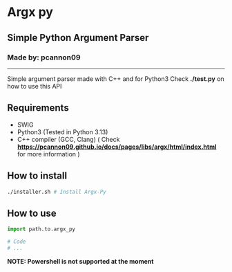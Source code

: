 # Argx py
## Simple Python Argument Parser
### Made by: pcannon09

---

Simple argument parser made with C++ and for Python3
Check **./test.py** on how to use this API

## Requirements
* SWIG 
* Python3 (Tested in Python 3.13)
* C++ compiler (GCC, Clang) ( Check **https://pcannon09.github.io/docs/pages/libs/argx/html/index.html** for more information )

## How to install
```bash
./installer.sh # Install Argx-Py
```

## How to use
```python
import path.to.argx_py

# Code
# ...
```

**NOTE: Powershell is not supported at the moment**

